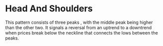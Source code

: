 # Head And Shoulders

This pattern consists of three peaks , with the middle peak being higher than the other two. It signals a reversal from an uptrend to a downtrend when prices break below the neckline that connects the lows between the peaks.